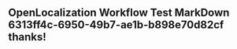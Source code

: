 <properties
ms.topic="hero-topic"
ms.test1="hero-topic"
ms.test2="test"/>

## OpenLocalization Workflow Test MarkDown 6313ff4c-6950-49b7-ae1b-b898e70d82cf thanks!

